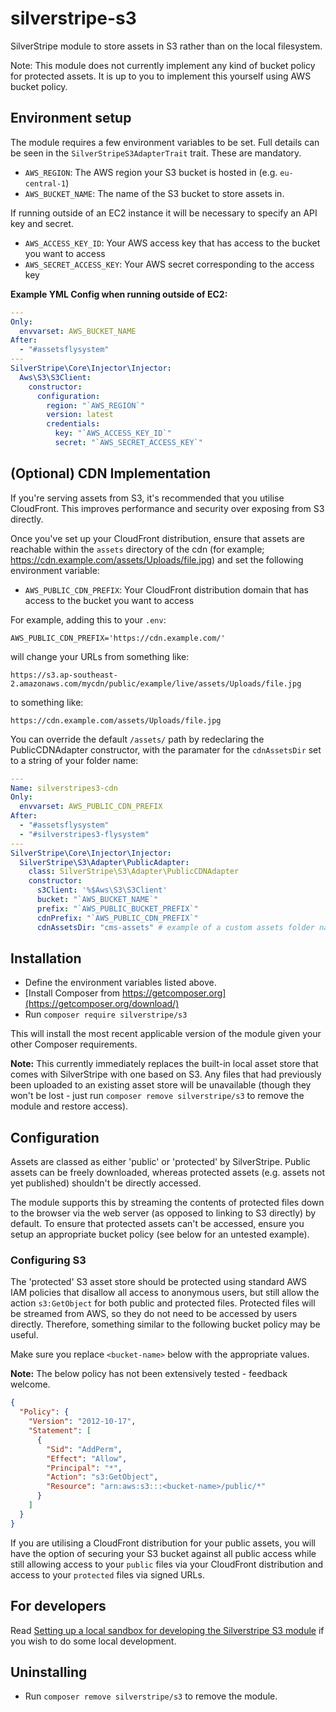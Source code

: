 # silverstripe-s3

SilverStripe module to store assets in S3 rather than on the local filesystem.

Note: This module does not currently implement any kind of bucket policy for
protected assets. It is up to you to implement this yourself using AWS bucket
policy.

## Environment setup

The module requires a few environment variables to be set. Full details can be
seen in the `SilverStripeS3AdapterTrait` trait. These are mandatory.

- `AWS_REGION`: The AWS region your S3 bucket is hosted in (e.g. `eu-central-1`)
- `AWS_BUCKET_NAME`: The name of the S3 bucket to store assets in.

If running outside of an EC2 instance it will be necessary to specify an API key
and secret.

- `AWS_ACCESS_KEY_ID`: Your AWS access key that has access to the bucket you
  want to access
- `AWS_SECRET_ACCESS_KEY`: Your AWS secret corresponding to the access key

**Example YML Config when running outside of EC2:**

```yml
---
Only:
  envvarset: AWS_BUCKET_NAME
After:
  - "#assetsflysystem"
---
SilverStripe\Core\Injector\Injector:
  Aws\S3\S3Client:
    constructor:
      configuration:
        region: "`AWS_REGION`"
        version: latest
        credentials:
          key: "`AWS_ACCESS_KEY_ID`"
          secret: "`AWS_SECRET_ACCESS_KEY`"
```

## (Optional) CDN Implementation

If you're serving assets from S3, it's recommended that you utilise CloudFront.
This improves performance and security over exposing from S3 directly.

Once you've set up your CloudFront distribution, ensure that assets are
reachable within the `assets` directory of the cdn (for example;
https://cdn.example.com/assets/Uploads/file.jpg) and set the following
environment variable:

- `AWS_PUBLIC_CDN_PREFIX`: Your CloudFront distribution domain that has access
  to the bucket you want to access

For example, adding this to your `.env`:

`AWS_PUBLIC_CDN_PREFIX='https://cdn.example.com/'`

will change your URLs from something like:

`https://s3.ap-southeast-2.amazonaws.com/mycdn/public/example/live/assets/Uploads/file.jpg`

to something like:

`https://cdn.example.com/assets/Uploads/file.jpg`

You can override the default `/assets/` path by redeclaring the PublicCDNAdapter constructor, with the paramater for the `cdnAssetsDir` set to a string of your folder name:

```yml
---
Name: silverstripes3-cdn
Only:
  envvarset: AWS_PUBLIC_CDN_PREFIX
After:
  - "#assetsflysystem"
  - "#silverstripes3-flysystem"
---
SilverStripe\Core\Injector\Injector:
  SilverStripe\S3\Adapter\PublicAdapter:
    class: SilverStripe\S3\Adapter\PublicCDNAdapter
    constructor:
      s3Client: '%$Aws\S3\S3Client'
      bucket: "`AWS_BUCKET_NAME`"
      prefix: "`AWS_PUBLIC_BUCKET_PREFIX`"
      cdnPrefix: "`AWS_PUBLIC_CDN_PREFIX`"
      cdnAssetsDir: "cms-assets" # example of a custom assets folder name, which will produce https://cdn.example.com/cms-assets/Uploads/file.jpg
```

## Installation

- Define the environment variables listed above.
- [Install Composer from
  https://getcomposer.org](https://getcomposer.org/download/)
- Run `composer require silverstripe/s3`

This will install the most recent applicable version of the module given your
other Composer requirements.

**Note:** This currently immediately replaces the built-in local asset store
that comes with SilverStripe with one based on S3. Any files that had previously
been uploaded to an existing asset store will be unavailable (though they won't
be lost - just run `composer remove silverstripe/s3` to remove the module and
restore access).

## Configuration

Assets are classed as either 'public' or 'protected' by SilverStripe. Public
assets can be freely downloaded, whereas protected assets (e.g. assets not yet
published) shouldn't be directly accessed.

The module supports this by streaming the contents of protected files down to
the browser via the web server (as opposed to linking to S3 directly) by
default. To ensure that protected assets can't be accessed, ensure you setup an
appropriate bucket policy (see below for an untested example).

### Configuring S3

The 'protected' S3 asset store should be protected using standard AWS IAM
policies that disallow all access to anonymous users, but still allow the action
`s3:GetObject` for both public and protected files. Protected files will be
streamed from AWS, so they do not need to be accessed by users directly.
Therefore, something similar to the following bucket policy may be useful.

Make sure you replace `<bucket-name>` below with the appropriate values.

**Note:** The below policy has not been extensively tested - feedback welcome.

```json
{
  "Policy": {
    "Version": "2012-10-17",
    "Statement": [
      {
        "Sid": "AddPerm",
        "Effect": "Allow",
        "Principal": "*",
        "Action": "s3:GetObject",
        "Resource": "arn:aws:s3:::<bucket-name>/public/*"
      }
    ]
  }
}
```

If you are utilising a CloudFront distribution for your public assets, you will
have the option of securing your S3 bucket against all public access while still
allowing access to your `public` files via your CloudFront distribution and
access to your `protected` files via signed URLs.

## For developers

Read [Setting up a local sandbox for developing the Silverstripe S3
module](doc/en/setting-local-dev-environment.md) if you wish to do some local
development.

## Uninstalling

- Run `composer remove silverstripe/s3` to remove the module.
